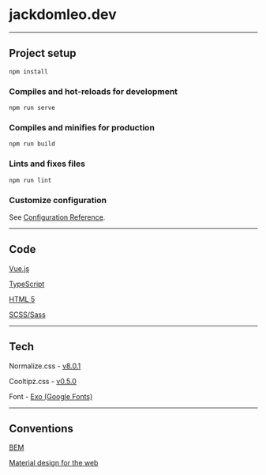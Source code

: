 # jackdomleo.dev

---

## Project setup
```
npm install
```

### Compiles and hot-reloads for development
```
npm run serve
```

### Compiles and minifies for production
```
npm run build
```

### Lints and fixes files
```
npm run lint
```

### Customize configuration
See [Configuration Reference](https://cli.vuejs.org/config/).

---

## Code

[Vue.js](https://vuejs.org/)

[TypeScript](https://www.typescriptlang.org/)

[HTML 5](https://developer.mozilla.org/en-US/docs/Web/Guide/HTML/HTML5)

[SCSS/Sass](https://sass-lang.com/)

---

## Tech

Normalize.css - [v8.0.1](https://github.com/necolas/normalize.css/releases/tag/8.0.1)

Cooltipz.css - [v0.5.0](https://github.com/JDomleo/Cooltipz.css/releases/tag/v0.5.0)

Font - [Exo (Google Fonts)](https://fonts.google.com/specimen/Exo?selection.family=Exo)

---

## Conventions

[BEM](http://getbem.com)

[Material design for the web](https://material.io/develop/web/)
